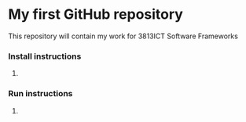 # My first GitHub repository

This repository will contain my work for 3813ICT Software Frameworks

### Install instructions

1. 

### Run instructions

1. 
